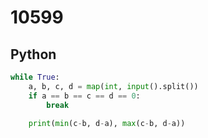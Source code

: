 # 10599

## Python

```python
while True:
    a, b, c, d = map(int, input().split())
    if a == b == c == d == 0:
        break

    print(min(c-b, d-a), max(c-b, d-a))

```
